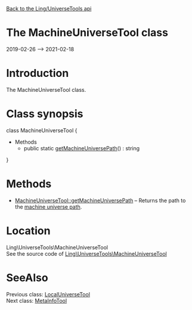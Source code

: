 [Back to the Ling/UniverseTools api](https://github.com/lingtalfi/UniverseTools/blob/master/doc/api/Ling/UniverseTools.md)



The MachineUniverseTool class
================
2019-02-26 --> 2021-02-18






Introduction
============

The MachineUniverseTool class.



Class synopsis
==============


class <span class="pl-k">MachineUniverseTool</span>  {

- Methods
    - public static [getMachineUniversePath](https://github.com/lingtalfi/UniverseTools/blob/master/doc/api/Ling/UniverseTools/MachineUniverseTool/getMachineUniversePath.md)() : string

}






Methods
==============

- [MachineUniverseTool::getMachineUniversePath](https://github.com/lingtalfi/UniverseTools/blob/master/doc/api/Ling/UniverseTools/MachineUniverseTool/getMachineUniversePath.md) &ndash; Returns the path to the [machine universe path](https://github.com/lingtalfi/UniverseTools/blob/master/doc/pages/conception-notes.md#machine-universe).





Location
=============
Ling\UniverseTools\MachineUniverseTool<br>
See the source code of [Ling\UniverseTools\MachineUniverseTool](https://github.com/lingtalfi/UniverseTools/blob/master/MachineUniverseTool.php)



SeeAlso
==============
Previous class: [LocalUniverseTool](https://github.com/lingtalfi/UniverseTools/blob/master/doc/api/Ling/UniverseTools/LocalUniverseTool.md)<br>Next class: [MetaInfoTool](https://github.com/lingtalfi/UniverseTools/blob/master/doc/api/Ling/UniverseTools/MetaInfoTool.md)<br>
